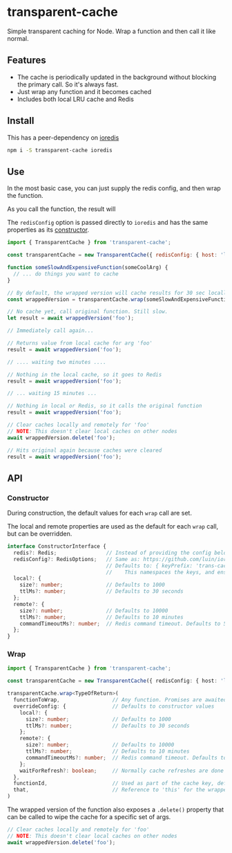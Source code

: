 # transparent-cache
Simple transparent caching for Node. Wrap a function and then call it like normal.

## Features

- The cache is periodically updated in the background without blocking the primary call. So it's always fast.
- Just wrap any function and it becomes cached
- Includes both local LRU cache and Redis

## Install

This has a peer-dependency on [ioredis](https://github.com/luin/ioredis)

```bash
npm i -S transparent-cache ioredis
``` 

## Use

In the most basic case, you can just supply the redis config, and then wrap the function.

As you call the function, the result will 

The `redisConfig` option is passed directly to `ioredis` and has the same properties as its [constructor](https://github.com/luin/ioredis/blob/master/API.md#new-redisport-host-options).

```javascript
import { TransparentCache } from 'transparent-cache';

const transparentCache = new TransparentCache({ redisConfig: { host: 'localhost', port: 6379 } });

function someSlowAndExpensiveFunction(someCoolArg) {
  // ... do things you want to cache
}

// By default, the wrapped version will cache results for 30 sec locally and 10 minutes in Redis
const wrappedVersion = transparentCache.wrap(someSlowAndExpensiveFunction);

// No cache yet, call original function. Still slow.
let result = await wrappedVersion('foo');

// Immediately call again...

// Returns value from local cache for arg 'foo'
result = await wrappedVersion('foo'); 

// .... waiting two minutes ....

// Nothing in the local cache, so it goes to Redis
result = await wrappedVersion('foo');

// ... waiting 15 minutes ...

// Nothing in local or Redis, so it calls the original function
result = await wrappedVersion('foo');

// Clear caches locally and remotely for 'foo'
// NOTE: This doesn't clear local caches on other nodes
await wrappedVersion.delete('foo');

// Hits original again because caches were cleared
result = await wrappedVersion('foo');
```

## API

### Constructor

During construction, the default values for each `wrap` call are set.

The local and remote properties are used as the default for each `wrap` call, but can be overridden.

```typescript
interface ConstructorInterface {
  redis?: Redis;                // Instead of providing the config below, you can provide a constructed IORedis instance
  redisConfig?: RedisOptions;   // Same as: https://github.com/luin/ioredis/blob/master/API.md#new-redisport-host-options
                                // Defaults to: { keyPrefix: 'trans-cache-', enableOfflineQueue: false }
                                //    This namespaces the keys, and ensures the redis calls fail fast if disconnected
  local?: {
    size?: number;              // Defaults to 1000
    ttlMs?: number;             // Defaults to 30 seconds
  };
  remote?: {
    size?: number;              // Defaults to 10000
    ttlMs?: number;             // Defaults to 10 minutes
    commandTimeoutMs?: number;  // Redis command timeout. Defaults to 50 ms
  };
}
```

### Wrap

```typescript
import { TransparentCache } from 'transparent-cache';

const transparentCache = new TransparentCache({ redisConfig: { host: 'localhost', port: 6379 } });

transparentCache.wrap<TypeOfReturn>(
  functionToWrap,                 // Any function. Promises are awaited
  overrideConfig: {               // Defaults to constructor values 
    local?: {
      size?: number;              // Defaults to 1000
      ttlMs?: number;             // Defaults to 30 seconds
    };
    remote?: {
      size?: number;              // Defaults to 10000
      ttlMs?: number;             // Defaults to 10 minutes
      commandTimeoutMs?: number;  // Redis command timeout. Defaults to 50 ms
    };
    waitForRefresh?: boolean;     // Normally cache refreshes are done in the background. This forces them to block.
  }, 
  functionId,                     // Used as part of the cache key, defaults to the function name if present
  that,                           // Reference to 'this' for the wrapped function, used with .apply()
)
```

The wrapped version of the function also exposes a `.delete()` property that can be called to wipe the cache for a specific set of args.

```typescript
// Clear caches locally and remotely for 'foo'
// NOTE: This doesn't clear local caches on other nodes
await wrappedVersion.delete('foo');
```

